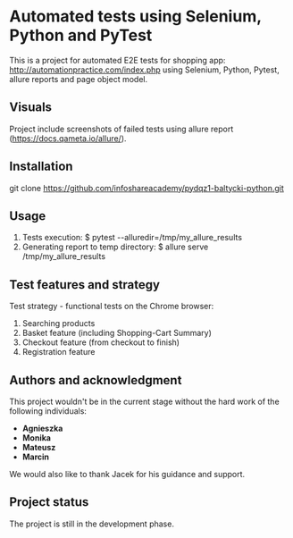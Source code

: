# Automated tests using Selenium, Python and PyTest

This is a project for automated E2E tests for shopping app: http://automationpractice.com/index.php using Selenium, Python,
Pytest, allure reports and page object model.

## Visuals

Project include screenshots of failed tests using allure report (https://docs.qameta.io/allure/).

## Installation

git clone https://github.com/infoshareacademy/pydqz1-baltycki-python.git

## Usage

1. Tests execution: $ pytest --alluredir=/tmp/my_allure_results
2. Generating report to temp directory: $ allure serve /tmp/my_allure_results

## Test features and strategy

Test strategy - functional tests on the Chrome browser:
1. Searching products
2. Basket feature (including Shopping-Cart Summary)
3. Checkout feature (from checkout to finish) 
4. Registration feature

## Authors and acknowledgment
This project wouldn't be in the current stage without the hard work of the following individuals:
* **Agnieszka**
* **Monika**
* **Mateusz**
* **Marcin**

We would also like to thank Jacek for his guidance and support.

## Project status
The project is still in the development phase.